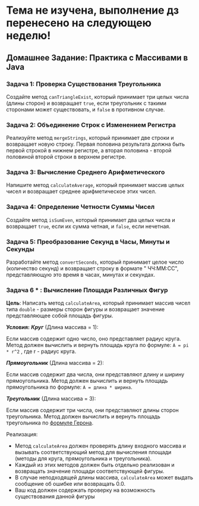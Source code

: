 # Тема не изучена, выполнение дз перенесено на следующею неделю!

## Домашнее Задание: Практика с Массивами в Java

### Задача 1: Проверка Существования Треугольника

Создайте метод `canTriangleExist`, который принимает три целых числа (длины сторон) и возвращает `true`, если
треугольник с такими сторонами может существовать, и `false` в противном случае.

### Задача 2: Объединение Строк с Изменением Регистра

Реализуйте метод `mergeStrings`, который принимает две строки и возвращает новую строку. Первая половина результата
должна быть первой строкой в нижнем регистре, а вторая половина - второй половиной второй строки в верхнем регистре.

### Задача 3: Вычисление Среднего Арифметического

Напишите метод `calculateAverage`, который принимает массив целых чисел и возвращает среднее арифметическое этих чисел.

### Задача 4: Определение Четности Суммы Чисел

Создайте метод `isSumEven`, который принимает два целых числа и возвращает `true`, если их сумма четная, и `false`, если
нечетная.

### Задача 5: Преобразование Секунд в Часы, Минуты и Секунды

Разработайте метод `convertSeconds`, который принимает целое число (количество секунд) и возвращает строку в формате "
ЧЧ:ММ:СС", представляющую это время в часах, минутах и секундах.

### Задача 6 * : Вычисление Площади Различных Фигур

**Цель**: Написать метод `calculateArea`, который принимает массив чисел типа `double` - размеры сторон фигуры и 
возвращает значение представляющее собой площадь фигуры.

**Условия:**
_**Круг**_ (Длина массива = 1):

Если массив содержит одно число, оно представляет радиус круга.
Метод должен вычислить и вернуть площадь круга по формуле: `A = pi * r^2` , где r - радиус круга.


_**Прямоугольник**_ (Длина массива = 2):

Если массив содержит два числа, они представляют длину и ширину прямоугольника.
Метод должен вычислить и вернуть площадь прямоугольника по формуле: `A = длина * ширина`.

_**Треугольник**_ (Длина массива = 3):

Если массив содержит три числа, они представляют длины сторон треугольника.
Метод должен вычислить и вернуть площадь треугольника по 
[формуле Герона](https://ru.wikipedia.org/wiki/%D0%A4%D0%BE%D1%80%D0%BC%D1%83%D0%BB%D0%B0_%D0%93%D0%B5%D1%80%D0%BE%D0%BD%D0%B0).

Реализация:
 - Метод `calculateArea` должен проверять длину входного массива и вызывать соответствующий метод для вычисления площади (методы для круга, прямоугольника и треугольника).
 - Каждый из этих методов должен быть отдельно реализован и возвращать значение площади соответствующей фигуры.
 - В случае неподходящей длины массива, `calculateArea` может выдать сообщение об ошибке или возвращать 0.0.
 - Ваш код должен содержать проверку на возможность существования данной фигуры 